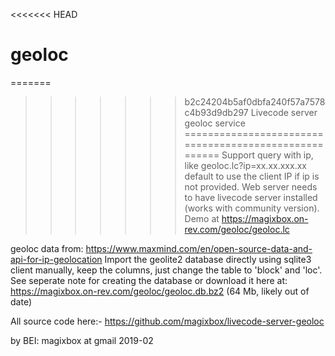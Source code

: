 <<<<<<< HEAD
# geoloc

=======
>>>>>>> b2c24204b5af0dbfa240f57a7578c4b93d9db297
Livecode server geoloc service
======================================================
Support query with ip, like geoloc.lc?ip=xx.xx.xxx.xx
default to use the client IP if ip is not provided.
Web server needs to have livecode server installed (works with community version).
Demo at https://magixbox.on-rev.com/geoloc/geoloc.lc

geoloc data from:
  https://www.maxmind.com/en/open-source-data-and-api-for-ip-geolocation
Import the geolite2 database directly using sqlite3 client manually,
keep the columns, just change the table to 'block' and 'loc'.
See seperate note for creating the database or download it here at:
  https://magixbox.on-rev.com/geoloc/geoloc.db.bz2 (64 Mb, likely out of date)

All source code here:-
  https://github.com/magixbox/livecode-server-geoloc

by BEI: magixbox at gmail 
2019-02
